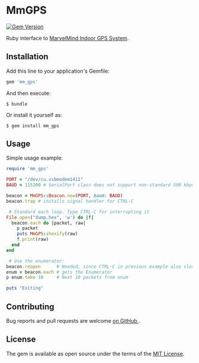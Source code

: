 # MmGPS
[![Gem Version](https://badge.fury.io/rb/mm_gps.svg)](https://badge.fury.io/rb/mm_gps)

Ruby interface to [MarvelMind Indoor GPS System](http://www.marvelmind.com).

## Installation

Add this line to your application's Gemfile:

```ruby
gem 'mm_gps'
```

And then execute:

    $ bundle

Or install it yourself as:

    $ gem install mm_gps

## Usage

Simple usage example:

```ruby
require 'mm_gps'

PORT = "/dev/cu.usbmodem1411"
BAUD = 115200 # SerialPort class does not support non-standard 500 kbps

beacon = MmGPS::Beacon.new(PORT, baud: BAUD)
beacon.trap # installs signal handler for CTRL-C

 # Standard each loop. Type CTRL-C for interrupting it
File.open("dump.hex", 'w') do |f|
  beacon.each do |packet, raw|
    p packet
    puts MmGPS::hexify(raw)
    f.print(raw)
  end
end

 # Use the enumerator:
beacon.reopen      # Needed, since CTRL-C in previous example also closes the Serialport connection
enum = beacon.each # gets the Enumerator
p enum.take 10     # Next 10 packets from enum

puts "Exiting"
```

## Contributing

Bug reports and pull requests are welcome [on GitHub ](https://github.com/pbosetti/ruby_mm_gps).


## License

The gem is available as open source under the terms of the [MIT License](http://opensource.org/licenses/MIT).

